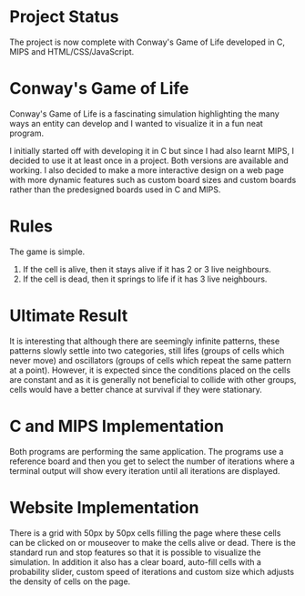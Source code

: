 # Project Status #
The project is now complete with Conway's Game of Life developed in C, MIPS and HTML/CSS/JavaScript.

# Conway's Game of Life #
Conway's Game of Life is a fascinating simulation highlighting the many ways an entity can develop and I wanted to visualize it in a fun neat program.

I initially started off with developing it in C but since I had also learnt MIPS, I decided to use it at least once in a project. Both versions are available and working.
I also decided to make a more interactive design on a web page with more dynamic features such as custom board sizes and custom boards rather than the predesigned boards used in C and MIPS.

# Rules #
The game is simple.
1. If the cell is alive, then it stays alive if it has 2 or 3 live neighbours.
2. If the cell is dead, then it springs to life if it has 3 live neighbours.

# Ultimate Result #
It is interesting that although there are seemingly infinite patterns, these patterns slowly settle into two categories, still lifes (groups of cells which never move) and oscillators (groups of cells which repeat the same pattern at a point). However, it is expected since the conditions placed on the cells are constant and as it is generally not beneficial to collide with other groups, cells would have a better chance at survival if they were stationary.

# C and MIPS Implementation #
Both programs are performing the same application. The programs use a reference board and then you get to select the number of iterations where a terminal output will show every iteration until all iterations are displayed.

# Website Implementation #
There is a grid with 50px by 50px cells filling the page where these cells can be clicked on or mouseover to make the cells alive or dead. There is the standard run and stop features so that it is possible to visualize the simulation. In addition it also has a clear board, auto-fill cells with a probability slider, custom speed of iterations and custom size which adjusts the density of cells on the page.
